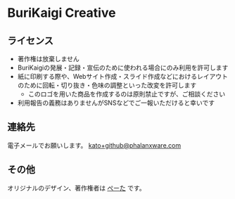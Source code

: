 # BuriKaigi Creative

## ライセンス

- 著作権は放棄しません
- BuriKaigiの発展・記録・宣伝のために使われる場合にのみ利用を許可します
- 紙に印刷する際や、Webサイト作成・スライド作成などにおけるレイアウトのために回転・切り抜き・色味の調整といった改変を許可します
    - このロゴを用いた商品を作成するのは原則禁止ですが、ご相談ください
- 利用報告の義務はありませんがSNSなどでご一報いただけると幸いです

## 連絡先

電子メールでお願いします。
kato+github@phalanxware.com

## その他

オリジナルのデザイン、著作権者は [ぺーた](http://twitter.com/peta_) です。

